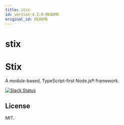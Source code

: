 ```yaml
---
title: stix
id: version-4.2.0-README
original_id: README
---
```


#  stix
Stix
====

A module-based, TypeScript-first Node.js® framework.

[![Slack Status](https://spoonx-slack.herokuapp.com/badge.svg)](https://spoonx-slack.herokuapp.com)

License
-------

MIT.
